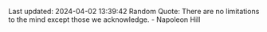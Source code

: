 Last updated: 2024-04-02 13:39:42
Random Quote: There are no limitations to the mind except those we acknowledge. - Napoleon Hill
